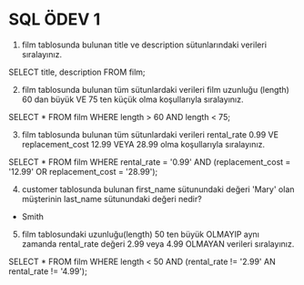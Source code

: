 # SQL ÖDEV 1

1. film tablosunda bulunan title ve description sütunlarındaki verileri sıralayınız.

SELECT title, description FROM film;

2. film tablosunda bulunan tüm sütunlardaki verileri film uzunluğu (length) 60 dan büyük VE 75 ten küçük olma koşullarıyla sıralayınız.

SELECT * FROM film WHERE length > 60 AND length < 75;

3. film tablosunda bulunan tüm sütunlardaki verileri rental_rate 0.99 VE replacement_cost 12.99 VEYA 28.99 olma koşullarıyla sıralayınız.

SELECT * FROM film 
WHERE rental_rate = '0.99' AND (replacement_cost = '12.99' OR replacement_cost = '28.99');

4. customer tablosunda bulunan first_name sütunundaki değeri 'Mary' olan müşterinin last_name sütunundaki değeri nedir?

* Smith

5. film tablosundaki uzunluğu(length) 50 ten büyük OLMAYIP aynı zamanda rental_rate değeri 2.99 veya 4.99 OLMAYAN verileri sıralayınız.

SELECT * FROM film 
WHERE length < 50 AND (rental_rate != '2.99' AN rental_rate != '4.99');